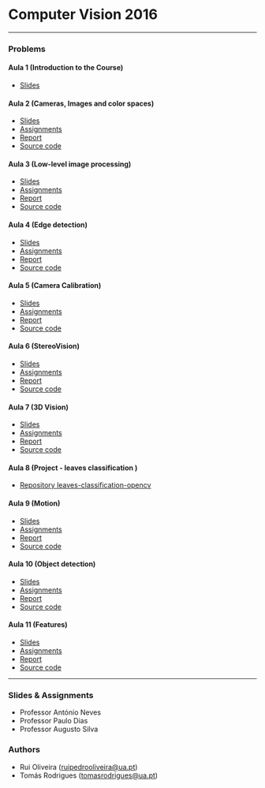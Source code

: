 # Computer Vision 2016

---
### Problems 
#### Aula 1 (Introduction to the Course)
* [Slides](https://github.com/toomyy94/CV1617-68779-68129/blob/master/docs/slides/VC1617-lecture01.pdf)

#### Aula 2 (Cameras, Images and color spaces)
* [Slides](https://github.com/toomyy94/CV1617-68779-68129/blob/master/docs/slides/VC1617-lecture02.pdf)
* [Assignments](https://github.com/toomyy94/CV1617-68779-68129/blob/master/docs/enunciation/VC1617-exercises02.pdf)
* [Report](https://github.com/toomyy94/CV1617-68779-68129/blob/master/docs/reports/pdfs/VC1617_report_class2.pdf)
* [Source code](https://github.com/toomyy94/CV1617-68779-68129/tree/master/aula2)

#### Aula 3 (Low-level image processing)
* [Slides](https://github.com/toomyy94/CV1617-68779-68129/blob/master/docs/slides/VC1617-lecture03.pdf)
* [Assignments](https://github.com/toomyy94/CV1617-68779-68129/blob/master/docs/enunciation/VC1617-exercises03.pdf)
* [Report](https://github.com/toomyy94/CV1617-68779-68129/blob/master/docs/reports/pdfs/VC1617_report_class4.pdf)
* [Source code](https://github.com/toomyy94/CV1617-68779-68129/tree/master/aula3)

#### Aula 4 (Edge detection)
* [Slides](https://github.com/toomyy94/CV1617-68779-68129/blob/master/docs/slides/VC1617-lecture04.pdf)
* [Assignments](https://github.com/toomyy94/CV1617-68779-68129/blob/master/docs/enunciation/VC1617-exercises04.pdf)
* [Report](https://github.com/toomyy94/CV1617-68779-68129/blob/master/docs/reports/pdfs/VC1617_report_class4.pdf)
* [Source code](https://github.com/toomyy94/CV1617-68779-68129/tree/master/aula4)

#### Aula 5 (Camera Calibration)
* [Slides](https://github.com/toomyy94/CV1617-68779-68129/blob/master/docs/slides/VC1617-lecture05.pdf)
* [Assignments](https://github.com/toomyy94/CV1617-68779-68129/blob/master/docs/enunciation/VC1617-exercises05.pdf)
* [Report](https://github.com/toomyy94/CV1617-68779-68129/blob/master/docs/reports/pdfs/VC1617_report_class5.pdf)
* [Source code](https://github.com/toomyy94/CV1617-68779-68129/tree/master/aula5)


#### Aula 6 (StereoVision)
* [Slides](https://github.com/toomyy94/CV1617-68779-68129/blob/master/docs/slides/VC1617-lecture06.pdf)
* [Assignments](https://github.com/toomyy94/CV1617-68779-68129/blob/master/docs/enunciation/VC1617-exercises06.pdf)
* [Report](https://github.com/toomyy94/CV1617-68779-68129/blob/master/docs/reports/pdfs/VC1617_report_class6.pdf)
* [Source code](https://github.com/toomyy94/CV1617-68779-68129/tree/master/aula6)


#### Aula 7 (3D Vision)
* [Slides](https://github.com/toomyy94/CV1617-68779-68129/blob/master/docs/slides/VC1617-lecture07.pdf)
* [Assignments](https://github.com/toomyy94/CV1617-68779-68129/blob/master/docs/enunciation/VC1617-exercises07.pdf)
* [Report](https://github.com/toomyy94/CV1617-68779-68129/blob/master/docs/reports/pdfs/VC1617_report_class7.pdf)
* [Source code](https://github.com/toomyy94/CV1617-68779-68129/tree/master/aula7)

#### Aula 8 (Project - leaves classification )
* [Repository leaves-classification-opencv ](https://github.com/ruipoliveira/leaves-classification-opencv)

#### Aula 9 (Motion)
* [Slides](https://github.com/toomyy94/CV1617-68779-68129/blob/master/docs/slides/VC1617-lecture09.pdf)
* [Assignments](https://github.com/toomyy94/CV1617-68779-68129/blob/master/docs/enunciation/VC1617-exercises09.pdf)
* [Report](https://github.com/toomyy94/CV1617-68779-68129/blob/master/docs/reports/pdfs/VC1617_report_class9.pdf)
* [Source code](https://github.com/toomyy94/CV1617-68779-68129/tree/master/aula9)

#### Aula 10 (Object detection)
* [Slides](https://github.com/toomyy94/CV1617-68779-68129/blob/master/docs/slides/VC1617-lecture10.pdf)
* [Assignments](https://github.com/toomyy94/CV1617-68779-68129/blob/master/docs/enunciation/VC1617-exercises10.pdf)
* [Report](https://github.com/toomyy94/CV1617-68779-68129/blob/master/docs/reports/pdfs/VC1617_report_class10.pdf)
* [Source code](https://github.com/toomyy94/CV1617-68779-68129/tree/master/aula10)


#### Aula 11 (Features)
* [Slides](https://github.com/toomyy94/CV1617-68779-68129/blob/master/docs/slides/VC1617-lecture11.pdf)
* [Assignments](https://github.com/toomyy94/CV1617-68779-68129/blob/master/docs/enunciation/VC1617-exercises11.pdf)
* [Report](https://github.com/toomyy94/CV1617-68779-68129/blob/master/docs/reports/pdfs/VC1617_report_class11.pdf)
* [Source code](https://github.com/toomyy94/CV1617-68779-68129/tree/master/aula11)



---
### Slides & Assignments

* Professor António Neves
* Professor Paulo Dias
* Professor Augusto Silva

### Authors
* Rui Oliveira (ruipedrooliveira@ua.pt)
* Tomás Rodrigues (tomasrodrigues@ua.pt)

